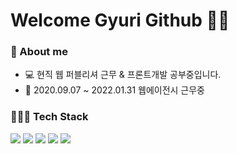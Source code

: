 Welcome Gyuri Github 🍊👋
===========================================

### 👩 About me 
- 💻 현직 웹 퍼블리셔 근무 & 프론트개발 공부중입니다.
- 💼 2020.09.07 ~ 2022.01.31 웹에이전시 근무중

### 👩🏻‍💻 Tech Stack 
<a href="javascript:void(0)" target="_blank"><img src="https://img.shields.io/badge/HTML-E34F26?style=flat-square&logo=HTML5&logoColor=white"/></a>
<a href="javascript:void(0)" target="_blank"><img src="https://img.shields.io/badge/CSS-1572B6?style=flat-square&logo=CSS3&logoColor=white"/></a>
<a href="javascript:void(0)" target="_blank"><img src="https://img.shields.io/badge/JavaScript-F7DF1E?style=flat-square&logo=JavaScript&logoColor=white"/></a>
<a href="javascript:void(0)" target="_blank"><img src="https://img.shields.io/badge/jQuery-0769AD?style=flat-square&logo=jQuery&logoColor=white"/></a>
<a href="javascript:void(0)" target="_blank"><img src="https://img.shields.io/badge/React-61DAFB?style=flat-square&logo=React&logoColor=white"/></a>
